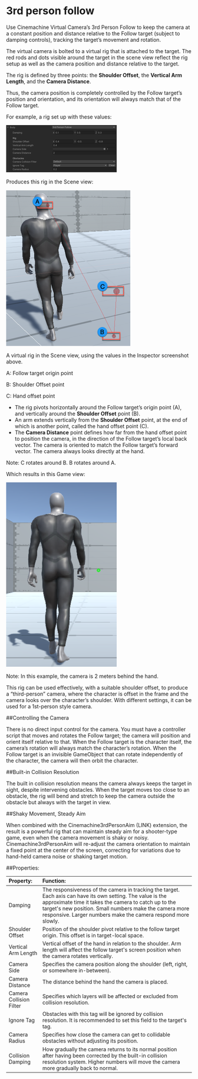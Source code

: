 # 3rd person follow

Use Cinemachine Virtual Camera’s 3rd Person Follow to keep the camera at a constant position and distance relative to the Follow target (subject to damping controls), tracking the target’s movement and rotation.

The virtual camera is bolted to a virtual rig that is attached to the target. The red rods and dots visible around the target in the scene view reflect the rig setup as well as the camera position and distance relative to the target.

The rig is defined by three points: the **Shoulder Offset**, the **Vertical Arm Length**, and the **Camera Distance**.

Thus, the camera position is completely controlled by the Follow target’s position and orientation, and its orientation will always match that of the Follow target.



For example, a rig set up with these values:

![](images/CinemachineRigInspectorValuesExample.png)



Produces this rig in the Scene view:

![](images/CinemachineRIgSceneView.png)

A virtual rig in the Scene view, using the values in the Inspector screenshot above.

A: Follow target origin point

B: Shoulder Offset point

C: Hand offset point

- The rig pivots horizontally around the Follow target’s origin point (A), and vertically around the **Shoulder Offset** point (B).
- An arm extends vertically from the **Shoulder Offset** point, at the end of which is another point, called the hand offset point (C).
- The **Camera Distance** point defines how far from the hand offset point to position the camera, in the direction of the Follow target’s local back vector. The camera is oriented to match the Follow target’s forward vector. The camera always looks directly at the hand.

Note: C rotates around B. B rotates around A.



Which results in this Game view:



![](images/CinemachineRigGameViewExample.png)

Note: In this example, the camera is 2 meters behind the hand.

This rig can be used effectively, with a suitable shoulder offset, to produce a “third-person” camera, where the character is offset in the frame and the camera looks over the character’s shoulder. With different settings, it can be used for a 1st-person style camera.



##Controlling the Camera

There is no direct input control for the camera. You must have a controller script that moves and rotates the Follow target; the camera will position and orient itself relative to that. When the Follow target is the character itself, the camera’s rotation will always match the character’s rotation. When the Follow target is an invisible GameObject that can rotate independently of the character, the camera will then orbit the character.

##Built-in Collision Resolution

The built in collision resolution means the camera always keeps the target in sight, despite intervening obstacles. When the target moves too close to an obstacle, the rig will bend and stretch to keep the camera outside the obstacle but always with the target in view.

##Shaky Movement, Steady Aim

When combined with the Cinemachine3rdPersonAim (LINK) extension, the result is a powerful rig that can maintain steady aim for a shooter-type game, even when the camera movement is shaky or noisy. Cinemachine3rdPersonAim will re-adjust the camera orientation to maintain a fixed point at the center of the screen, correcting for variations due to hand-held camera noise or shaking target motion.

##Properties:

|**Property:**|**Function:**|
|:---|:---|
| Damping                 | The responsiveness of the camera in tracking the target. Each axis can have its own setting. The value is the approximate time it takes the camera to catch up to the target's new position. Small numbers make the camera more responsive. Larger numbers make the camera respond more slowly. |
| Shoulder Offset         | Position of the shoulder pivot relative to the follow target origin. This offset is in target-local space. |
| Vertical Arm Length     | Vertical offset of the hand in relation to the shoulder. Arm length will affect the follow target's screen position when the camera rotates vertically. |
| Camera Side             | Specifies the camera position along the shoulder (left, right, or somewhere in-between). |
| Camera Distance         | The distance behind the hand the camera is placed.           |
| Camera Collision Filter | Specifies which layers will be affected or excluded from collision resolution. |
| Ignore Tag              | Obstacles with this tag will be ignored by collision resolution. It is recommended to set this field to the target's tag. |
| Camera Radius           | Specifies how close the camera can get to collidable obstacles without adjusting its position. |
| Collision Damping       |How gradually the camera returns to its normal position after having been corrected by the built-in collision resolution system. Higher numbers will move the camera more gradually back to normal.|

